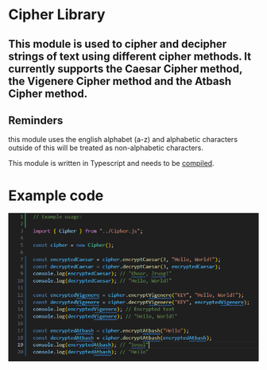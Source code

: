 # Cipher Library

## This module is used to cipher and decipher strings of text using different cipher methods. It currently supports the Caesar Cipher method, the Vigenere Cipher method and the Atbash Cipher method.

## Reminders

this module uses the english alphabet (a-z) and alphabetic characters outside of this will be treated as non-alphabetic characters.

This module is written in Typescript and needs to be [compiled](https://code.visualstudio.com/docs/typescript/typescript-compiling).

# Example code

![alt text](img/examplecode.png)
